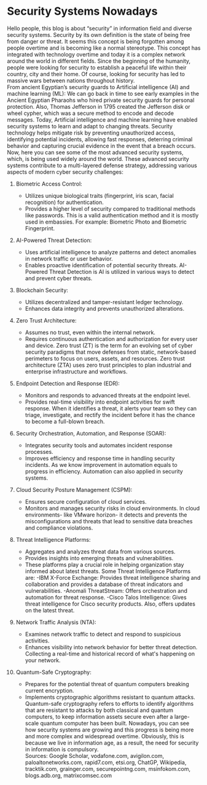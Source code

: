 
# Security Systems Nowadays 

Hello people, this blog is about “security” in information field and diverse security systems.
Security by its own definition is the state of being free from danger or threat. It seems this concept is being forgotten among people overtime and is becoming like a normal stereotype. This concept has integrated with technology overtime and today it is a complex network around the world in different fields.
Since the beginning of the humanity, people were looking for security to establish a peaceful life within their country, city and their home. Of course, looking for security has led to massive wars between nations throughout history.                               
From ancient Egyptian’s security guards to Artificial intelligence (AI) and machine learning (ML):
We can go back in time to see early examples in the Ancient Egyptian Pharaohs who hired private security guards for personal protection. Also, Thomas Jefferson in 1795 created the Jefferson disk or wheel cypher, which was a secure method to encode and decode messages. Today, Artificial intelligence and machine learning have enabled security systems to learn and adapt to changing threats. Security technology helps mitigate risk by preventing unauthorized access, identifying potential incidents, allowing fast responses, deterring criminal behavior and capturing crucial evidence in the event that a breach occurs.                                                          
Now, here you can see some of the most advanced security systems, which, is being used widely around the world. These advanced security systems contribute to a multi-layered defense strategy, addressing various aspects of modern cyber security challenges:
1. Biometric Access Control:
   - Utilizes unique biological traits (fingerprint, iris scan, facial recognition) for authentication.
   - Provides a higher level of security compared to traditional methods like passwords.
This is a valid authentication method and it is mostly used in embassies. For example: Biometric Photo and Biometric Fingerprint.
2. AI-Powered Threat Detection:
   - Uses artificial intelligence to analyze patterns and detect anomalies in network traffic or user behavior.
   - Enables proactive identification of potential security threats.
AI-Powered Threat Detection is AI is utilized in various ways to detect and prevent cyber threats.
3. Blockchain Security:
   - Utilizes decentralized and tamper-resistant ledger technology.
   - Enhances data integrity and prevents unauthorized alterations.
4. Zero Trust Architecture:
   - Assumes no trust, even within the internal network.
   - Requires continuous authentication and authorization for every user and device.
Zero trust (ZT) is the term for an evolving set of cyber security paradigms that move defenses from static, network-based perimeters to focus on users, assets, and resources. Zero trust architecture (ZTA) uses zero trust principles to plan industrial and enterprise infrastructure and workflows.
5. Endpoint Detection and Response (EDR):
   - Monitors and responds to advanced threats at the endpoint level.
   - Provides real-time visibility into endpoint activities for swift response.
When it identifies a threat, it alerts your team so they can triage, investigate, and rectify the incident before it has the chance to become a full-blown breach.
6. Security Orchestration, Automation, and Response (SOAR):
   - Integrates security tools and automates incident response processes.
   - Improves efficiency and response time in handling security incidents.
As we know improvement in automation equals to progress in efficiency. Automation can also applied in security systems.
7. Cloud Security Posture Management (CSPM):
   - Ensures secure configuration of cloud services.
   - Monitors and manages security risks in cloud environments.
In cloud environments- like VMware horizon- it detects and prevents the misconfigurations and threats that lead to sensitive data breaches and compliance violations.
8. Threat Intelligence Platforms:
   - Aggregates and analyzes threat data from various sources.
   - Provides insights into emerging threats and vulnerabilities.
   - These platforms play a crucial role in helping organization stay informed about latest threats.
Some Threat Intelligence Platforms are:
   -IBM X-Force Exchange: Provides threat intelligence sharing and collaboration and provides a database of threat indicators and vulnerabilities.
   -Anomali ThreatStream: Offers orchestration and automation for threat response.
   -Cisco Talos Intelligence: Gives threat intelligence for Cisco security products. Also, offers updates on the latest threat.
9. Network Traffic Analysis (NTA):
   - Examines network traffic to detect and respond to suspicious activities.
   - Enhances visibility into network behavior for better threat detection.
Collecting a real-time and historical record of what's happening on your network.

10. Quantum-Safe Cryptography:
    - Prepares for the potential threat of quantum computers breaking current encryption.
    - Implements cryptographic algorithms resistant to quantum attacks.
Quantum-safe cryptography refers to efforts to identify algorithms that are resistant to attacks by both classical and quantum computers, to keep information assets secure even after a large-scale quantum computer has been built.
Nowadays, you can see how security systems are growing and this progress is being more and more complex and widespread overtime. Obviously, this is because we live in information age, as a result, the need for security in information is compulsory.  
Sources: Google Scholar, vodafone.com, avigilon.com, paloaltonetworks.com, rapid7.com, etsi.org, ChatGP, Wikipedia, tracktik.com, grainger.com, securepointng.com, msinfokom.com, blogs.adb.org, matrixcomsec.com
